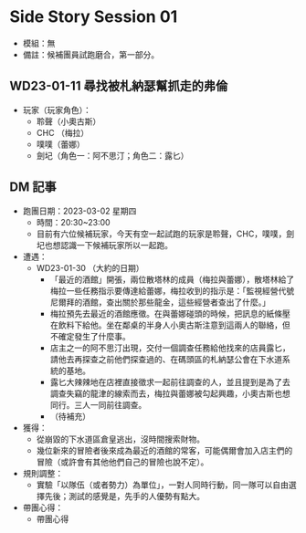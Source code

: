 # Side Story Session 01

- 模組：無
- 備註：候補團員試跑磨合，第一部分。

## WD23-01-11 尋找被札納瑟幫抓走的弗倫

- 玩家（玩家角色）：
  - 聆聲（小奧古斯）
  - CHC （梅拉）
  - 噗噗（蕾娜）
  - 劍圮（角色一：阿不思汀；角色二：露匕）

## DM 記事

- 跑團日期：2023-03-02 星期四
  - 時間：20:30~23:00
  - 目前有六位候補玩家，今天有空一起試跑的玩家是聆聲，CHC，噗噗，劍圮也想認識一下候補玩家所以一起跑。
- 遭遇：
  - WD23-01-30 （大約的日期）
    - 「最近的酒館」開張，兩位散塔林的成員（梅拉與蕾娜），散塔林給了梅拉一些任務指示要傳達給蕾娜，梅拉收到的指示是：「監視經營代號尼爾拜的酒館，查出關於那些龍金，這些經營者查出了什麼。」
    - 梅拉預先去最近的酒館應徵。在與蕾娜碰頭的時候，把訊息的紙條壓在飲料下給他。坐在鄰桌的半身人小奧古斯注意到這兩人的聯絡，但不確定發生了什麼事。
    - 店主之一的阿不思汀出現，交付一個調查任務給他找來的店員露匕，請他去再探查之前他們探查過的、在碼頭區的札納瑟公會在下水道系統的基地。
    - 露匕大辣辣地在店裡直接徵求一起前往調查的人，並且提到是為了去調查失竊的龍津的線索而去，梅拉與蕾娜被勾起興趣，小奧古斯也想同行。三人一同前往調查。
    - （待補充）
- 獲得：
  - 從崩毀的下水道區倉皇逃出，沒時間搜索財物。
  - 幾位新來的冒險者後來成為最近的酒館的常客，可能偶爾會加入店主們的冒險（或許會有其他他們自己的冒險也說不定）。
- 規則調整：
  - 實驗「以隊伍（或者勢力）為單位」，一對人同時行動，同一隊可以自由選擇先後；測試的感覺是，先手的人優勢有點大。
- 帶團心得：
  - 帶團心得
